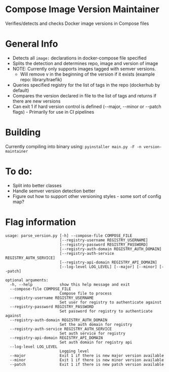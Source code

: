 # Compose Image Version Maintainer
Verifies/detects and checks Docker image versions in Compose files

# General Info

- Detects all `image:` declarations in docker-compose file specified
- Splits the detection and determines repo, image and version of image
- NOTE: Currently only supports images tagged with semver versions. 
  - Will remove v in the beginning of the version if it exists (example repo: library/traefik)
- Queries specified registry for the list of tags in the repo (dockerhub by default)
- Compares the version declared in file to the list of tags and returns if there are new versions
- Can exit 1 if hard version control is defined (--major, --minor or --patch flags) - Primarily for use in CI pipelines

# Building

Currently compiling into binary using:
`pyinstaller main.py -F -n version-maintainer`

# To do:

- Split into better classes 
- Handle semver version detection better
- Figure out how to support other versioning styles - some sort of config map?


# Flag information

```
usage: parse_version.py [-h] --compose-file COMPOSE_FILE
                        [--registry-username REGISTRY_USERNAME]
                        [--registry-password REGISTRY_PASSWORD]
                        [--registry-auth-domain REGISTRY_AUTH_DOMAIN]
                        [--registry-auth-service REGISTRY_AUTH_SERVICE]
                        [--registry-api-domain REGISTRY_API_DOMAIN]
                        [--log-level LOG_LEVEL] [--major] [--minor] [--patch]

optional arguments:
  -h, --help            show this help message and exit
  --compose-file COMPOSE_FILE
                        Compose file to process
  --registry-username REGISTRY_USERNAME
                        Set user for registry to authenticate against
  --registry-password REGISTRY_PASSWORD
                        Set password for registry to authenticate against
  --registry-auth-domain REGISTRY_AUTH_DOMAIN
                        Set the auth domain for registry
  --registry-auth-service REGISTRY_AUTH_SERVICE
                        Set auth service for registry
  --registry-api-domain REGISTRY_API_DOMAIN
                        Set auth domain for registry api
  --log-level LOG_LEVEL
                        Logging level
  --major               Exit 1 if there is new major version available
  --minor               Exit 1 if there is new minor version available
  --patch               Exit 1 if there is new patch version available
```